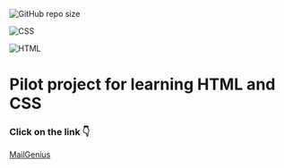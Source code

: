 ![GitHub repo size](https://img.shields.io/github/repo-size/Alex2218/Landing-mail?color=%2300b300)

![CSS](https://img.shields.io/badge/CSS-Yes-%234B0082.svg)

![HTML](https://img.shields.io/badge/HTML-Yes-yellow.svg)

# Pilot project for learning HTML and CSS

### Click on the link :point_down:
[MailGenius](https://mail-site.netlify.app/)

